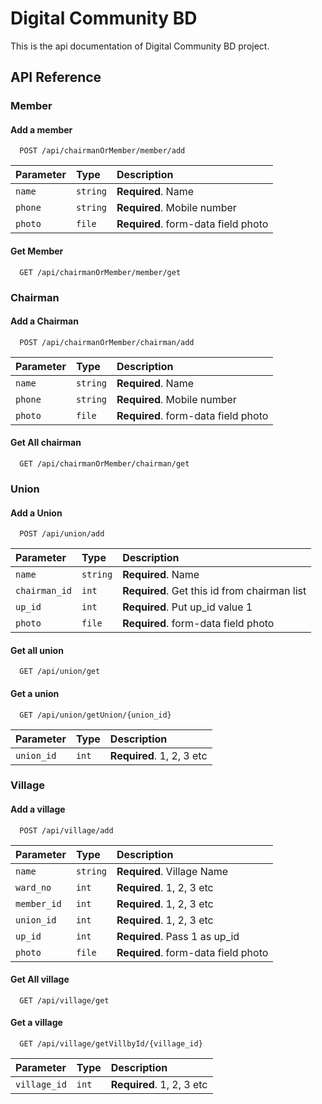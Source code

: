 
# Digital Community BD

This is the api documentation of Digital Community BD project.


## API Reference

### Member
#### Add a member

```
  POST /api/chairmanOrMember/member/add
```

| Parameter | Type     | Description                |
| :-------- | :------- | :------------------------- |
| `name` | `string` | **Required**. Name |
| `phone` | `string` | **Required**. Mobile number |
| `photo` | `file` | **Required**. form-data field photo |

#### Get Member

```
  GET /api/chairmanOrMember/member/get
```
### Chairman
#### Add a Chairman

```
  POST /api/chairmanOrMember/chairman/add
```

| Parameter | Type     | Description                |
| :-------- | :------- | :------------------------- |
| `name` | `string` | **Required**. Name |
| `phone` | `string` | **Required**. Mobile number |
| `photo` | `file` | **Required**. form-data field photo |

#### Get All chairman

```
  GET /api/chairmanOrMember/chairman/get
```



### Union
#### Add a Union

```
  POST /api/union/add
```

| Parameter | Type     | Description                |
| :-------- | :------- | :------------------------- |
| `name` | `string` | **Required**. Name |
| `chairman_id` | `int` | **Required**. Get this id from chairman list |
| `up_id` | `int` | **Required**. Put up_id value 1 |
| `photo` | `file` | **Required**. form-data field photo |

#### Get all union

```
  GET /api/union/get
```
#### Get a union

```
  GET /api/union/getUnion/{union_id}
```
| Parameter | Type     | Description                |
| :-------- | :------- | :------------------------- |
| `union_id` | `int` | **Required**. 1, 2, 3 etc |

### Village
#### Add a village

```
  POST /api/village/add
```

| Parameter | Type     | Description                |
| :-------- | :------- | :------------------------- |
| `name` | `string` | **Required**. Village Name |
| `ward_no` | `int` | **Required**. 1, 2, 3 etc |
| `member_id` | `int` | **Required**. 1, 2, 3 etc |
| `union_id` | `int` | **Required**. 1, 2, 3 etc |
| `up_id` | `int` | **Required**. Pass 1 as up_id |
| `photo` | `file` | **Required**. form-data field photo |

#### Get All village

```
  GET /api/village/get
```

#### Get a village

```
  GET /api/village/getVillbyId/{village_id}
```
| Parameter | Type     | Description                |
| :-------- | :------- | :------------------------- |
| `village_id` | `int` | **Required**. 1, 2, 3 etc |







